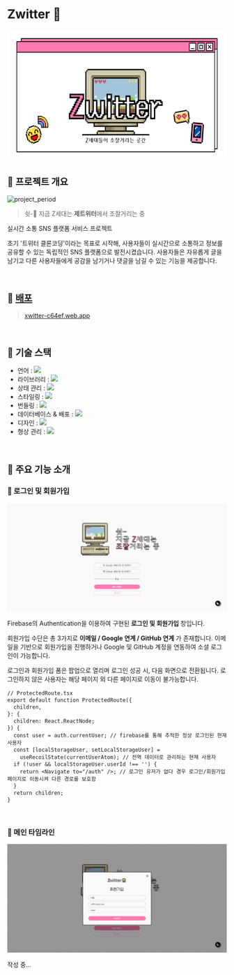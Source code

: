 # Zwitter 🍧

<div align="center">
<img src="./assets/zwitter.png" height="300px" />
</div>

## 📢 프로젝트 개요

![project_period](https://img.shields.io/badge/Project%20Period-2023--11--29%20~%202024--01--31-FF7AB2)<br>

> 쉿-🤫 지금 Z세대는 **제트위터**에서 조잘거리는 중

실시간 소통 SNS 플랫폼 서비스 프로젝트

초기 '트위터 클론코딩'이라는 목표로 시작해, 사용자들이 실시간으로 소통하고 정보를 공유할 수 있는 독립적인 SNS 플랫폼으로 발전시켰습니다. 사용자들은 자유롭게 글을 남기고 다른 사용자들에게 공감을 남기거나 댓글을 남길 수 있는 기능을 제공합니다.

<br />

## 🏡 [배포](xwitter-c64ef.web.app/)

> [xwitter-c64ef.web.app](xwitter-c64ef.web.app)

<br />

## 🌈 기술 스택

- 언어 : <img src="https://img.shields.io/badge/Typescript-3178C6?style=flat-square&logo=Typescript&logoColor=white"/>
- 라이브러리 : <img src="https://img.shields.io/badge/React-61DAFB?style=flat&logo=React&logoColor=black"/>
- 상태 관리 : <img src="https://img.shields.io/badge/Recoil-3578E5?style=flat&logo=recoil&logoColor=white"/>
- 스타일링 : <img src="https://img.shields.io/badge/Styled_Components-DB7093?style=flat&logo=styled-components&logoColor=white"/>
- 번들링 : <img src="https://img.shields.io/badge/Vite-646CFF?style=flat&logo=vite&logoColor=white"/>
- 데이터베이스 & 배포 : <img src="https://img.shields.io/badge/Firebase-FFCA28?style=flat&logo=firebase&logoColor=black"/>
- 디자인 : <img src="https://img.shields.io/badge/Figma-F24E1E.svg?style=flat&logo=figma&logoColor=white"/>
- 형상 관리 : <img src="https://img.shields.io/badge/Git-F05032?style=flat&logo=git&logoColor=white"/>

<br />

## 🥁 주요 기능 소개

### 📍 로그인 및 회원가입

<img src="./assets/login.gif" />

Firebase의 Authentication을 이용하여 구현된 **로그인 및 회원가입** 창입니다.

회원가입 수단은 총 3가지로 **이메일 / Google 연계 / GitHub 연계** 가 존재합니다. 이메일을 기반으로 회원가입을 진행하거나 Google 및 GitHub 계정을 연동하여 소셜 로그인이 가능합니다.

로그인과 회원가입 폼은 팝업으로 열리며 로그인 성공 시, 다음 화면으로 전환됩니다. 로그인하지 않은 사용자는 해당 페이지 외 다른 페이지로 이동이 불가능합니다.

```tsx
// ProtectedRoute.tsx
export default function ProtectedRoute({
  children,
}: {
  children: React.ReactNode;
}) {
  const user = auth.currentUser; // firebase를 통해 추적한 정상 로그인된 현재 사용자
  const [localStorageUser, setLocalStorageUser] =
    useRecoilState(currentUserAtom); // 전역 데이터로 관리하는 현재 사용자
  if (!user && localStorageUser.userId !== '') {
    return <Navigate to="/auth" />; // 로그인 유저가 없다 경우 로그인/회원가입 페이지로 이동시켜 다른 경로를 보호함
  }
  return children;
}
```

<br />

### 📍 메인 타임라인

<img src="./assets/timeline.gif" />

작성 중...

<br />
<!-- 
### 📍 좋아요 및 댓글 작성

<img src="./assets/timeline.gif" />

<br />

### 📍 포스팅 작성

<img src="./assets/timeline.gif" />

<br />

### 📍 포스팅 수정

<img src="./assets/timeline.gif" />

<br />

### 📍 포스팅 삭제

<img src="./assets/timeline.gif" />

<br />

### 📍 프로필

<img src="./assets/timeline.gif" />

내 프로필 가기 & 상대방 프로필 가기

<br />

### 📍 프로필 수정

<img src="./assets/timeline.gif" />

내 프로필 사진, 이름 수정하기

<br />

### 📍 포스팅 검색

<img src="./assets/timeline.gif" />

<br />

### 📍 로그아웃

<img src="./assets/timeline.gif" />

<br />

### 📍 회원 탈퇴

<img src="./assets/timeline.gif" />

<br />

### 📍 테마 모드 전환

<img src="./assets/timeline.gif" />

<br />

### 📍 반응형 레이아웃

<img src="./assets/timeline.gif" />

<br />

## 💎 성능 최적화

### 🔎 Lighthouse

### 🔎 코드 스플리팅

### 🔎 이미지 최적화

### 🔎 SEO 최적화

<br />

## 🧨 바로 가기

- [프로토타입 디자인]()
- [백로그]()
- [개발 회고]() -->
